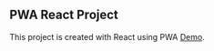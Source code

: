## PWA React Project

This project is created with React using PWA [Demo](https://itwa-pwa.netlify.app).